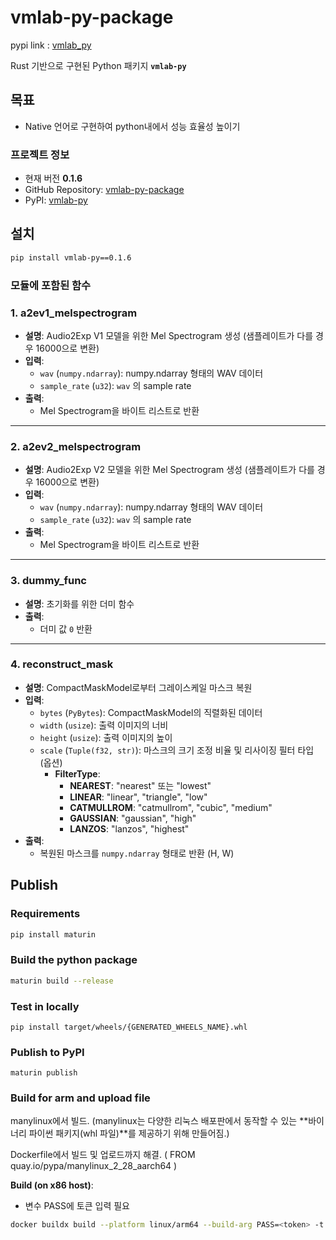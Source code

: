 # vmlab-py-package

pypi link : [vmlab_py](https://pypi.org/project/vmlab-py/)

Rust 기반으로 구현된 Python 패키지 **`vmlab-py`**

## 목표

- Native 언어로 구현하여 python내에서 성능 효율성 높이기

### **프로젝트 정보**

- 현재 버전 **0.1.6**
- GitHub Repository: [vmlab-py-package](https://github.com/VMONSTER-AI/vmlab-py-package)
- PyPI: [vmlab-py](https://pypi.org/project/vmlab-py/)

## 설치

```bash
pip install vmlab-py==0.1.6
```

### 모듈에 포함된 함수

### 1. **a2ev1_melspectrogram**

- **설명**: Audio2Exp V1 모델을 위한 Mel Spectrogram 생성 (샘플레이트가 다를 경우 16000으로 변환)
- **입력**:
    - `wav` (`numpy.ndarray`): numpy.ndarray 형태의 WAV 데이터
    - `sample_rate` (`u32`): `wav` 의 sample rate
- **출력**:
    - Mel Spectrogram을 바이트 리스트로 반환

---

### 2. **a2ev2_melspectrogram**

- **설명**: Audio2Exp V2 모델을 위한 Mel Spectrogram 생성 (샘플레이트가 다를 경우 16000으로 변환)
- **입력**:
    - `wav` (`numpy.ndarray`): numpy.ndarray 형태의 WAV 데이터
    - `sample_rate` (`u32`): `wav` 의 sample rate
- **출력**:
    - Mel Spectrogram을 바이트 리스트로 반환

---

### 3. **dummy_func**

- **설명**: 초기화를 위한 더미 함수
- **출력**:
    - 더미 값 `0` 반환

---

### 4. **reconstruct_mask**

- **설명**: CompactMaskModel로부터 그레이스케일 마스크 복원
- **입력**:
    - `bytes` (`PyBytes`): CompactMaskModel의 직렬화된 데이터
    - `width` (`usize`): 출력 이미지의 너비
    - `height` (`usize`): 출력 이미지의 높이
    - `scale` (`Tuple(f32, str)`): 마스크의 크기 조정 비율 및 리사이징 필터 타입 (옵션)
        - **FilterType**:
            - **NEAREST**: "nearest" 또는 "lowest"
            - **LINEAR**: "linear", "triangle", "low"
            - **CATMULLROM**: "catmullrom", "cubic", "medium"
            - **GAUSSIAN**: "gaussian", "high"
            - **LANZOS**: "lanzos", "highest"
- **출력**:
    - 복원된 마스크를 `numpy.ndarray` 형태로 반환 (H, W)


## Publish

### Requirements

```bash
pip install maturin
```

### Build the python package

```bash
maturin build --release
```

### Test in locally

```
pip install target/wheels/{GENERATED_WHEELS_NAME}.whl
```

### Publish to PyPI

```
maturin publish
```

### Build for arm and upload file

manylinux에서 빌드. (manylinux는 다양한 리눅스 배포판에서 동작할 수 있는 **바이너리 파이썬 패키지(whl 파일)**를 제공하기 위해 만들어짐.)

Dockerfile에서 빌드 및 업로드까지 해결. ( FROM quay.io/pypa/manylinux_2_28_aarch64 )

**Build (on x86 host)**:

- 변수 PASS에 토큰 입력 필요

```bash
docker buildx build --platform linux/arm64 --build-arg PASS=<token> -t maturin-arm-builder .
```

